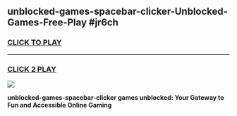 
## unblocked-games-spacebar-clicker-Unblocked-Games-Free-Play #jr6ch
<h3>
<a href="https://us.freeplayer.one?title=unblocked-games-spacebar-clicker&ref=9M">CLICK TO PLAY</a></h3>
<hr>

<h3>
<a href="https://us.freeplayer.one?title=unblocked-games-spacebar-clicker&ref=9M">CLICK 2 PLAY</a>
  
</h3>

<a href="https://us.freeplayer.one?title=unblocked-games-spacebar-clicker&ref=9M"><img src="https://clearcache.store/games.png"></a>


**unblocked-games-spacebar-clicker games unblocked: Your Gateway to Fun and Accessible Online Gaming**
